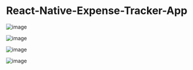 # React-Native-Expense-Tracker-App

![image](https://user-images.githubusercontent.com/98180766/188297224-a0c46ada-e004-4f26-a777-a0f3e4c50d85.png)

![image](https://user-images.githubusercontent.com/98180766/188297474-a569bbc7-d1eb-46fd-9a74-4fc96a27eb48.png)

![image](https://user-images.githubusercontent.com/98180766/188297481-93776954-775c-418e-ae95-5eb21146d720.png)

![image](https://user-images.githubusercontent.com/98180766/188297489-08f0a988-849a-4ad5-a5da-8f517206dd75.png)
